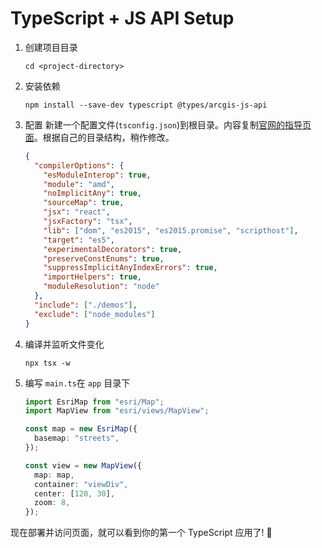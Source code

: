 # TypeScript + JS API Setup

1. 创建项目目录

   ```shell
   cd <project-directory>
   ```

2. 安装依赖

   ```shell
   npm install --save-dev typescript @types/arcgis-js-api
   ```

3. 配置
   新建一个配置文件(`tsconfig.json`)到根目录。内容复制[官网的指导页面](https://developers.arcgis.com/javascript/latest/guide/typescript-setup/index.html#compile-typescript)。根据自己的目录结构，稍作修改。

   ```json
   {
     "compilerOptions": {
       "esModuleInterop": true,
       "module": "amd",
       "noImplicitAny": true,
       "sourceMap": true,
       "jsx": "react",
       "jsxFactory": "tsx",
       "lib": ["dom", "es2015", "es2015.promise", "scripthost"],
       "target": "es5",
       "experimentalDecorators": true,
       "preserveConstEnums": true,
       "suppressImplicitAnyIndexErrors": true,
       "importHelpers": true,
       "moduleResolution": "node"
     },
     "include": ["./demos"],
     "exclude": ["node_modules"]
   }
   ```

4. 编译并监听文件变化

   ```shell
   npx tsx -w
   ```

5. 编写 `main.ts`在 `app` 目录下

   ```ts
   import EsriMap from "esri/Map";
   import MapView from "esri/views/MapView";

   const map = new EsriMap({
     basemap: "streets",
   });

   const view = new MapView({
     map: map,
     container: "viewDiv",
     center: [120, 30],
     zoom: 8,
   });
   ```

现在部署并访问页面，就可以看到你的第一个 TypeScript 应用了! 🎉

